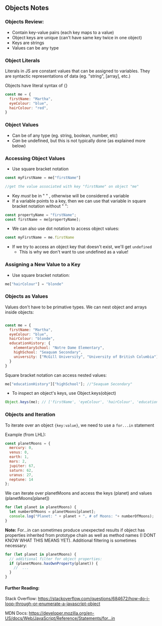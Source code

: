 ## Objects Notes

### Objects Review:
* Contain key-value pairs (each key maps to a value)
* Object keys are unique (can't have same key twice in one object)
* Keys are strings
* Values can be any type

### Object Literals
Literals in JS are constant values that can be assigned to variables. They are syntactic representations of data (eg. "string", [array], etc.)

Objects have literal syntax of {}

```javascript
const me = {
  firstName: "Martha",
  eyeColour: "blue",
  hairColour: "red",
}
```
### Object Values
* Can be of any type (eg. string, boolean, number, etc)
* *Can* be undefined, but this is not typically done (as explained more below)

### Accessing Object Values
* Use square bracket notation

```javascript
const myFirstName = me["firstName"]

//get the value associated with key "firstName" on object "me"
```

* Key *must* be in " " , otherwise will be considered a variable
* If a variable points to a key, then we can use that variable in square bracket notation without " ":
```javascript
const propertyName = "firstName";
const firstName = me[propertyName];
```
* We can also use dot notation to access object values:
```javascript
const myFirstName = me.firstName
```
* If we try to access an object key that doesn't exist, we'll get ```undefined```
  * This is why we don't want to use undefined as a value!

### Assigning a New Value to a Key

* Use square bracket notation:
```javascript
me["hairColour"] = "blonde"
```

### Objects as Values

Values don't have to be primative types. We can nest object and arrays inside objects:

```javascript

const me = {
  firstName: "Martha",
  eyeColour: "blue",
  hairColour: "blonde",
  educationHistory: {
    elementarySchool: "Notre Dame Elementary",
    highSchool: "Seaquam Secondary",
    university: ["McGill University", "University of British Columbia"]
  }
}
```
Square bracket notation can access nested values:
```javascript
me["educationHistory"]["highSchool"]; //"Seaquam Secondary"
```
* To inspect an object's keys, use Object.keys(object)
```javascript
Object.keys(me); // ['firstName', 'eyeColour', 'hairColour', 'educationHistory']
```

### Objects and Iteration

To iterate over an object ```{key:value}```, we need to use a ```for...in``` statement

Example (from LHL):
```javascript
const planetMoons = {
  mercury: 0,
  venus: 0,
  earth: 1,
  mars: 2,
  jupiter: 67,
  saturn: 62,
  uranus: 27,
  neptune: 14
};
```
We can iterate over planetMoons and access the keys (planet) and values (planetMoons[planet])

```javascript
for (let planet in planetMoons) {
  let numberOfMoons = planetMoons[planet];
  console.log("Planet: " + planet + ", # of Moons: "+ numberOfMoons);
}
```
**Note:** 
For...in can sometimes produce unexpected results if object has properties inherited from prototype chain as well as method names (I DONT KNOW WHAT THIS MEANS YET). 
Additional filtering is sometimes necessary:
```javascript 
for (let planet in planetMoons) {
  // additional filter for object properties:
  if (planetMoons.hasOwnProperty(planet)) {
    //  ...
  }
}
```
#### Further Reading:
Stack Overflow:
https://stackoverflow.com/questions/684672/how-do-i-loop-through-or-enumerate-a-javascript-object

MDN Docs:
https://developer.mozilla.org/en-US/docs/Web/JavaScript/Reference/Statements/for...in




